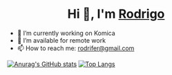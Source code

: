 <h1 align="center">Hi 👋, I'm <a href="/" target="blank">
Rodrigo</a></h1>

- 🔭 I’m currently working on Komica
- 🤝 I’m available for remote work
- 📫 How to reach me: rodrifer@gmail.com

[![Anurag's GitHub stats](https://github-readme-stats.vercel.app/api?username=rodrifer&show_icons=true&theme=dracula)](https://github.com/anuraghazra/github-readme-stats)
[![Top Langs](https://github-readme-stats.vercel.app/api/top-langs/?username=rodrifer&layout=donut)](https://github.com/anuraghazra/github-readme-stats)

